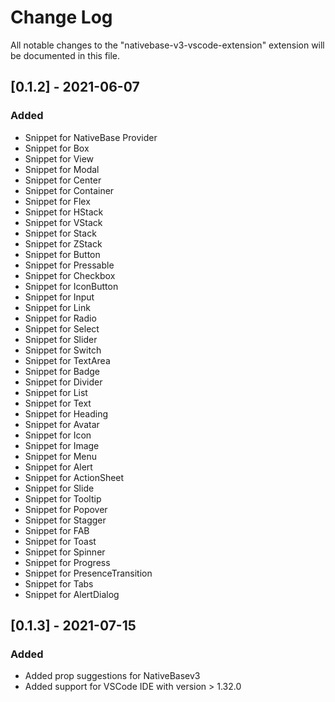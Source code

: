 # Change Log

All notable changes to the "nativebase-v3-vscode-extension" extension will be documented in this file.

## [0.1.2] - 2021-06-07

### Added

- Snippet for NativeBase Provider
- Snippet for Box
- Snippet for View
- Snippet for Modal
- Snippet for Center
- Snippet for Container
- Snippet for Flex
- Snippet for HStack
- Snippet for VStack
- Snippet for Stack
- Snippet for ZStack
- Snippet for Button
- Snippet for Pressable
- Snippet for Checkbox
- Snippet for IconButton
- Snippet for Input
- Snippet for Link
- Snippet for Radio
- Snippet for Select
- Snippet for Slider
- Snippet for Switch
- Snippet for TextArea
- Snippet for Badge
- Snippet for Divider
- Snippet for List
- Snippet for Text
- Snippet for Heading
- Snippet for Avatar
- Snippet for Icon
- Snippet for Image
- Snippet for Menu
- Snippet for Alert
- Snippet for ActionSheet
- Snippet for Slide
- Snippet for Tooltip
- Snippet for Popover
- Snippet for Stagger
- Snippet for FAB
- Snippet for Toast
- Snippet for Spinner
- Snippet for Progress
- Snippet for PresenceTransition
- Snippet for Tabs
- Snippet for AlertDialog

## [0.1.3] - 2021-07-15

### Added

- Added prop suggestions for NativeBasev3
- Added support for VSCode IDE with version > 1.32.0
